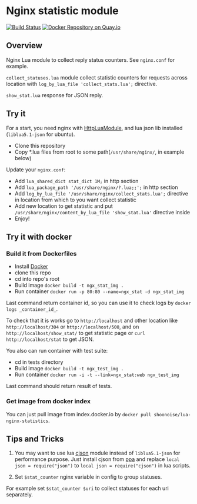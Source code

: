 Nginx statistic module
===================
[![Build Status](https://travis-ci.org/shoonoise/lua-nginx-statistics.svg?branch=master)](https://travis-ci.org/shoonoise/lua-nginx-statistics)
[![Docker Repository on Quay.io](https://quay.io/repository/shoonoise/lua-nginx-statistics/status "Docker Repository on Quay.io")](https://quay.io/repository/shoonoise/lua-nginx-statistics)
## Overview

Nginx Lua module to collect reply status counters.
See `nginx.conf` for example.

`collect_statuses.lua` module collect statistic counters for requests across location with `log_by_lua_file 'collect_stats.lua';` directive.

`show_stat.lua` response for JSON reply.

## Try it

For a start, you need nginx with [HttpLuaModule](http://wiki.nginx.org/HttpLuaModule), and lua json lib installed (`liblua5.1-json` for ubuntu).

* Clone this repository
* Copy \*.lua files from root to some path(`/usr/share/nginx/`, in example below)

Update your `nginx.conf`:

* Add `lua_shared_dict stat_dict 1M;` in http section
* Add `lua_package_path '/usr/share/nginx/?.lua;;';` in http section
* Add `log_by_lua_file '/usr/share/nginx/collect_stats.lua';` directive in location from which to you want collect statistic
* Add new location to get statistic and put `/usr/share/nginx/content_by_lua_file 'show_stat.lua'` directive inside
* Enjoy!

## Try it with docker

### Build it from Dockerfiles

* Install [Docker](https://www.docker.io/)
* clone this repo
* cd into repo's root
* Build image `docker build -t ngx_stat_img .`
* Run container `docker run -p 80:80 --name=ngx_stat -d ngx_stat_img`

Last command return container id, so you can use it to check logs by `docker logs _container_id_`.

To check that it is works go to `http://localhost` and other location like `http://localhost/304` or `http://localhost/500`,
and on `http://localhost/show_stat/` to get statistic page or `curl http://localhost/stat` to get JSON.

You also can run container with test suite:

* cd in tests directory
* Build image `docker build -t ngx_test_img .`
* Run container `docker run -i -t --link=ngx_stat:web ngx_test_img`

Last command should return result of tests.

### Get image from docker index

You can just pull image from index.docker.io by `docker pull shoonoise/lua-nginx-statistics`.

## Tips and Tricks

1. You may want to use lua [cjson](http://www.kyne.com.au/~mark/software/lua-cjson-manual.html) module instead of `liblua5.1-json` for performance purpose.
Just install cjson from [ppa](https://launchpad.net/ubuntu/+source/lua-cjson) and replace `local json = require("json")` to `local json = require("cjson")`
in lua scripts.

2. Set `$stat_counter` nginx variable in config to group statuses.

For example set `$stat_counter $uri` to collect statuses for each uri separately.
